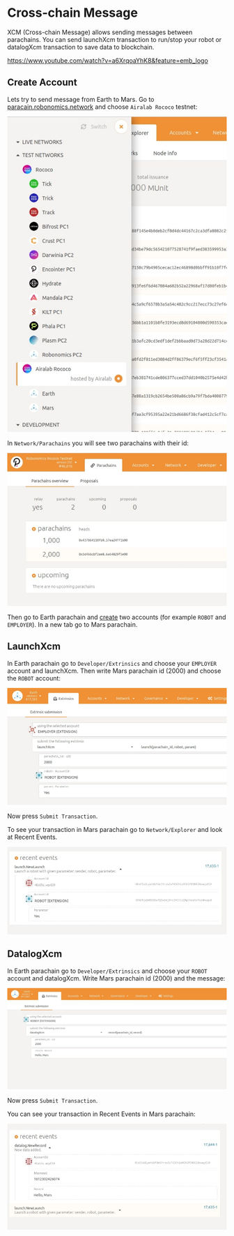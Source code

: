 # Cross-chain Message

XCM (Cross-chain Message) allows sending messages between parachains. You can send launchXcm transaction to run/stop your robot or datalogXcm transaction to save data to blockchain.

https://www.youtube.com/watch?v=a6XrqoaYhK8&feature=emb_logo

## Create Account

Lets try to send message from Earth to Mars.
Go to [paracain.robonomics.network](https://parachain.robonomics.network/#/explorer) and choose `Airalab Rococo` testnet:

![testnets](./images/cross-chain/testnet.jpg)

In `Network/Parachains` you will see two parachains with their id:

![ids](./images/cross-chain/Parachains_id.jpg)

Then go to Earth parachain and [create](https://wiki.robonomics.network/docs/create-account-in-dapp/) two accounts (for example `ROBOT` and `EMPLOYER`). In a new tab go to Mars parachain.

## LaunchXcm

In Earth parachain go to `Developer/Extrinsics` and choose your `EMPLOYER` account and launchXcm. Then write Mars parachain id (2000) and choose the `ROBOT` account:

![launch](./images/cross-chain/launch.jpg)

Now press `Submit Transaction`.

To see your transaction in Mars parachain go to `Network/Explorer` and look at Recent Events.

![recent_launch](./images/cross-chain/recent_launch.jpg)

## DatalogXcm

In Earth parachain go to `Developer/Extrinsics` and choose your `ROBOT` account and datalogXcm. Write Mars parachain id (2000) and the message:

![datalog](./images/cross-chain/datalog.jpg)

Now press `Submit Transaction`.

You can see your transaction in Recent Events in Mars parachain:

![recent_datalog](./images/cross-chain/recent_datalog.jpg)


